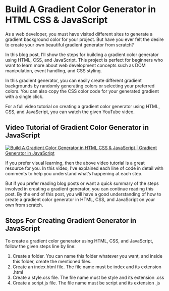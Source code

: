 # Build A Gradient Color Generator in HTML CSS & JavaScript


As a web developer, you must have visited different sites to generate a gradient background color for your project. But have you ever felt the desire to create your own beautiful gradient generator from scratch?

In this blog post, I’ll show the steps for building a gradient color generator using HTML, CSS, and JavaScript. This project is perfect for beginners who want to learn more about web development concepts such as DOM manipulation, event handling, and CSS styling.

In this gradient generator, you can easily create different gradient backgrounds by randomly generating colors or selecting your preferred colors. You can also copy the CSS color code for your generated gradient with a single click.

For a full video tutorial on creating a gradient color generator using HTML, CSS, and JavaScript, you can watch the given YouTube video.

## Video Tutorial of Gradient Color Generator in JavaScript

[![Build A Gradient Color Generator in HTML CSS & JavaScript | Gradient Generator in JavaScript](https://res.cloudinary.com/marcomontalbano/image/upload/v1681980243/video_to_markdown/images/youtube--H5bpLzBeLww-c05b58ac6eb4c4700831b2b3070cd403.jpg)](https://youtu.be/H5bpLzBeLww "Build A Gradient Color Generator in HTML CSS & JavaScript | Gradient Generator in JavaScript")

If you prefer visual learning, then the above video tutorial is a great resource for you. In this video, I’ve explained each line of code in detail with comments to help you understand what’s happening at each step.

But if you prefer reading blog posts or want a quick summary of the steps involved in creating a gradient generator, you can continue reading this post. By the end of this post, you will have a good understanding of how to create a gradient color generator in HTML, CSS, and JavaScript on your own from scratch.

## Steps For Creating Gradient Generator in JavaScript

To create a gradient color generator using HTML, CSS, and JavaScript, follow the given steps line by line:

1. Create a folder. You can name this folder whatever you want, and inside this folder, create the mentioned files.
2. Create an index.html file. The file name must be index and its extension .html
3. Create a style.css file. The file name must be style and its extension .css
4. Create a script.js file. The file name must be script and its extension .js
